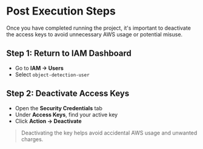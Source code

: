 # Post Execution Steps

Once you have completed running the project, it's important to deactivate the access keys to avoid unnecessary AWS usage or potential misuse.

## Step 1: Return to IAM Dashboard
- Go to **IAM → Users**
- Select `object-detection-user`

## Step 2: Deactivate Access Keys
- Open the **Security Credentials** tab
- Under **Access Keys**, find your active key
- Click **Action → Deactivate**

> Deactivating the key helps avoid accidental AWS usage and unwanted charges.



